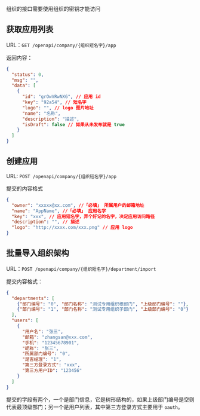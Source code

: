 组织的接口需要使用组织的密钥才能访问

## 获取应用列表

URL：`GET /openapi/company/{组织短名字}/app`

返回内容：

```json
{
  "status": 0,
  "msg": "",
  "data": [
    {
      "id": "grOwVRwNXG", // 应用 id
      "key": "92a54", // 短名字
      "logo": "", // logo 图片地址
      "name": "名称",
      "description": "描述",
      "isDraft": false // 如果从未发布就是 true
    }
  ]
}
```

## 创建应用

URL: `POST /openapi/company/{组织短名字}/app`

提交的内容格式

```json
{
  "owner": "xxxxx@xx.com", //「必填」 所属用户的邮箱地址
  "name": "AppName", //「必填」 应用名字
  "key": "xxx", // 应用短名字，弄个好记的名字，决定应用访问路径
  "description": "", // 描述
  "logo": "http://xxxx.com/xxx.png" // 应用 logo
}
```

## 批量导入组织架构

URL：`POST /openapi/company/{组织短名字}/department/import`

提交内容格式：

```json
{
  "departments": [
    {"部门编号": "0", "部门名称": "测试专用组织根部门", "上级部门编号": ""},
    {"部门编号": "1", "部门名称": "测试专用组织子部门", "上级部门编号": "0"}
  ],
  "users": [
    {
      "用户名": "张三",
      "邮箱": "zhangsan@xxx.com",
      "手机": "12345678901",
      "昵称": "张三",
      "所属部门编号": "0",
      "是否经理": "1",
      "第三方登录方式": "xxx",
      "第三方用户ID": "123456"
    }
  ]
}
```

提交的字段有两个，一个是部门信息，它是树形结构的，如果上级部门编号是空则代表最顶级部门；另一个是用户列表，其中第三方登录方式主要用于 `oauth`。
